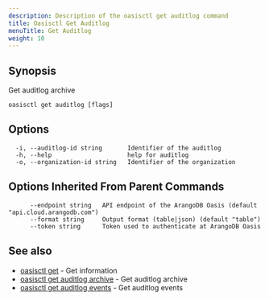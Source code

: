 ```yaml
---
description: Description of the oasisctl get auditlog command
title: Oasisctl Get Auditlog
menuTitle: Get Auditlog
weight: 10
---
```

## Synopsis
Get auditlog archive

```
oasisctl get auditlog [flags]
```

## Options
```
  -i, --auditlog-id string       Identifier of the auditlog
  -h, --help                     help for auditlog
  -o, --organization-id string   Identifier of the organization
```

## Options Inherited From Parent Commands
```
      --endpoint string   API endpoint of the ArangoDB Oasis (default "api.cloud.arangodb.com")
      --format string     Output format (table|json) (default "table")
      --token string      Token used to authenticate at ArangoDB Oasis
```

## See also
* [oasisctl get](_index.md)	 - Get information
* [oasisctl get auditlog archive](get-auditlog-archive.md)	 - Get auditlog archive
* [oasisctl get auditlog events](get-auditlog-events.md)	 - Get auditlog events

